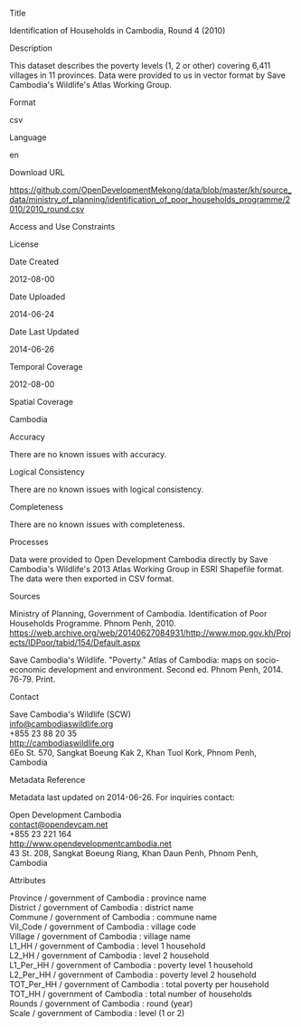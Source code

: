Title

Identification of Households in Cambodia, Round 4 (2010)

Description

This dataset describes the poverty levels (1, 2 or other) covering 6,411 villages in 11 provinces. Data were provided to us in vector format by Save Cambodia's Wildlife's Atlas Working Group.

Format

csv

Language

en

Download URL

https://github.com/OpenDevelopmentMekong/data/blob/master/kh/source_data/ministry_of_planning/identification_of_poor_households_programme/2010/2010_round.csv

Access and Use Constraints



License



Date Created

2012-08-00

Date Uploaded

2014-06-24

Date Last Updated

2014-06-26

Temporal Coverage

2012-08-00

Spatial Coverage

Cambodia

Accuracy

There are no known issues with accuracy.

Logical Consistency

There are no known issues with logical consistency.

Completeness

There are no known issues with completeness.

Processes

Data were provided to Open Development Cambodia directly by Save Cambodia's Wildlife's 2013 Atlas Working Group in ESRI Shapefile format. The data were then exported in CSV format.

Sources

Ministry of Planning, Government of Cambodia. Identification of Poor Households Programme. Phnom Penh, 2010. https://web.archive.org/web/20140627084931/http://www.mop.gov.kh/Projects/IDPoor/tabid/154/Default.aspx

Save Cambodia's Wildlife. "Poverty." Atlas of Cambodia: maps on socio-economic development and environment. Second ed. Phnom Penh, 2014. 76-79. Print.

Contact

Save Cambodia's Wildlife (SCW)  
info@cambodiaswildlife.org  
+855 23 88 20 35  
http://cambodiaswildlife.org  
6Eo St. 570, Sangkat Boeung Kak 2, Khan Tuol Kork, Phnom Penh, Cambodia  

Metadata Reference

Metadata last updated on 2014-06-26. For inquiries contact:

Open Development Cambodia  
contact@opendevcam.net  
+855 23 221 164  
http://www.opendevelopmentcambodia.net  
43 St. 208, Sangkat Boeung Riang, Khan Daun Penh, Phnom Penh, Cambodia

Attributes

Province / government of Cambodia : province name  
District / government of Cambodia : district name  
Commune / government of Cambodia : commune name  
Vil_Code / government of Cambodia : village code  
Village / government of Cambodia : village name  
L1_HH / government of Cambodia : level 1 household  
L2_HH / government of Cambodia :  level 2 household  
L1_Per_HH / government of Cambodia : poverty level 1 household  
L2_Per_HH / government of Cambodia : poverty level 2 household  
TOT_Per_HH / government of Cambodia : total poverty per household  
TOT_HH / government of Cambodia : total number of households  
Rounds / government of Cambodia : round (year)  
Scale / government of Cambodia : level (1 or 2)  





